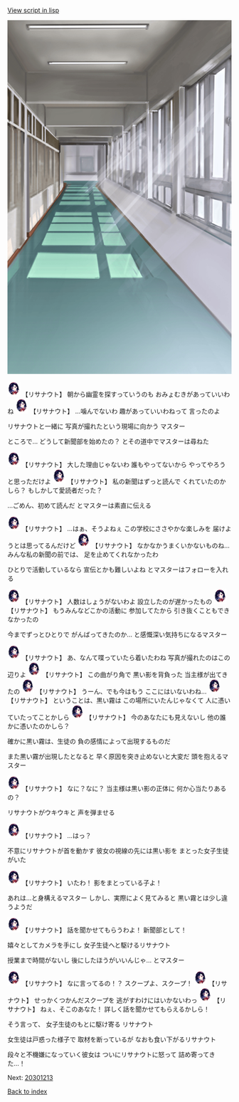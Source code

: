 [View script in lisp](../scripts/20301212.txt)

![corridor_daytime.png](../images/backgrounds/corridor_daytime.png)

<img src="../images/units/203011.png" alt="203011.png" height="34"/>
【リサナウト】
朝から幽霊を探すっていうのも
おみょむきがあっていいわね

<img src="../images/units/203011.png" alt="203011.png" height="34"/>
【リサナウト】
…噛んでないわ
趣があっていいわねって
言ったのよ

リサナウトと一緒に
写真が撮れたという現場に向かう
マスター

ところで…
どうして新聞部を始めたの？
とその道中でマスターは尋ねた

<img src="../images/units/203011.png" alt="203011.png" height="34"/>
【リサナウト】
大した理由じゃないわ
誰もやってないから
やってやろうと思っただけよ

<img src="../images/units/203011.png" alt="203011.png" height="34"/>
【リサナウト】
私の新聞はずっと読んで
くれていたのかしら？
もしかして愛読者だった？

…ごめん、初めて読んだ
とマスターは素直に伝える

<img src="../images/units/203011.png" alt="203011.png" height="34"/>
【リサナウト】
…はぁ、そうよねぇ
この学校にささやかな楽しみを
届けようとは思ってるんだけど

<img src="../images/units/203011.png" alt="203011.png" height="34"/>
【リサナウト】
なかなかうまくいかないものね…
みんな私の新聞の前では、
足を止めてくれなかったわ

ひとりで活動しているなら
宣伝とかも難しいよね
とマスターはフォローを入れる

<img src="../images/units/203011.png" alt="203011.png" height="34"/>
【リサナウト】
人数はしょうがないわよ
設立したのが遅かったもの

<img src="../images/units/203011.png" alt="203011.png" height="34"/>
【リサナウト】
もうみんなどこかの活動に
参加してたから
引き抜くこともできなかったの

今までずっとひとりで
がんばってきたのか…
と感慨深い気持ちになるマスター

<img src="../images/units/203011.png" alt="203011.png" height="34"/>
【リサナウト】
あ、なんて喋っていたら着いたわね
写真が撮れたのはこの辺りよ

<img src="../images/units/203011.png" alt="203011.png" height="34"/>
【リサナウト】
この曲がり角で
黒い影を背負った
当主様が出てきたの

<img src="../images/units/203011.png" alt="203011.png" height="34"/>
【リサナウト】
うーん、でも今はもう
ここにはいないわね…

<img src="../images/units/203011.png" alt="203011.png" height="34"/>
【リサナウト】
ということは、黒い霧は
この場所にいたんじゃなくて
人に憑いていたってことかしら

<img src="../images/units/203011.png" alt="203011.png" height="34"/>
【リサナウト】
今のあなたにも見えないし
他の誰かに憑いたのかしら？

確かに黒い霧は、生徒の
負の感情によって出現するものだ

また黒い霧が出現したとなると
早く原因を突き止めないと大変だ
頭を抱えるマスター

<img src="../images/units/203011.png" alt="203011.png" height="34"/>
【リサナウト】
なに？なに？
当主様は黒い影の正体に
何か心当たりあるの？

リサナウトがウキウキと
声を弾ませる

<img src="../images/units/203011.png" alt="203011.png" height="34"/>
【リサナウト】
…はっ？

不意にリサナウトが首を動かす
彼女の視線の先には黒い影を
まとった女子生徒がいた

<img src="../images/units/203011.png" alt="203011.png" height="34"/>
【リサナウト】
いたわ！
影をまとっている子よ！

あれは…と身構えるマスター
しかし、実際によく見てみると
黒い霧とは少し違うようだ

<img src="../images/units/203011.png" alt="203011.png" height="34"/>
【リサナウト】
話を聞かせてもらうわよ！
新聞部として！

嬉々としてカメラを手にし
女子生徒へと駆けるリサナウト

授業まで時間がないし
後にしたほうがいいんじゃ…
とマスター

<img src="../images/units/203011.png" alt="203011.png" height="34"/>
【リサナウト】
なに言ってるの！？
スクープよ、スクープ！

<img src="../images/units/203011.png" alt="203011.png" height="34"/>
【リサナウト】
せっかくつかんだスクープを
逃がすわけにはいかないわっ

<img src="../images/units/203011.png" alt="203011.png" height="34"/>
【リサナウト】
ねぇ、そこのあなた！
詳しく話を聞かせてもらえるかしら！

そう言って、
女子生徒のもとに駆け寄る
リサナウト

女生徒は戸惑った様子で
取材を断っているが
なおも食い下がるリサナウト

段々と不機嫌になっていく彼女は
ついにリサナウトに怒って
詰め寄ってきた…！

Next: [20301213](20301213.md)

[Back to index](index.md)
